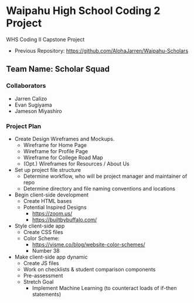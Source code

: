 # Waipahu High School Coding 2 Project
WHS Coding II Capstone Project 
- Previous Repository: https://github.com/AlohaJarren/Waipahu-Scholars

## Team Name: Scholar Squad

### Collaborators
- Jarren Calizo
- Evan Sugiyama
- Jameson Miyashiro

### Project Plan

- Create Design Wireframes and Mockups.
    - Wireframe for Home Page
    - Wireframe for Profile Page
    - Wireframe for College Road Map
    - (Opt.) Wireframes for Resources / About Us
- Set up project file structure
    - Determine workflow, who will be project manager and maintainer of repo
    - Determine directory and file naming conventions and locations
- Begin client-side development
    - Create HTML bases
    - Potential Inspired Designs
        - https://zoom.us/
        - https://builtbybuffalo.com/
- Style client-side app
    - Create CSS files
    - Color Scheme: 
        - https://visme.co/blog/website-color-schemes/
        - Number 38
- Make client-side app dynamic
    - Create JS files
    - Work on checklists & student comparison components
    - Pre-assessment 
    - Stretch Goal
        - Implement Machine Learning (to counteract loads of if-then statements)

